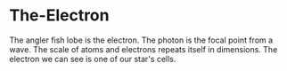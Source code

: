 # The-Electron
The angler fish lobe is the electron. The photon is the focal point from a wave. The scale of atoms and electrons repeats itself in dimensions. The electron we can see is one of our star's cells.

